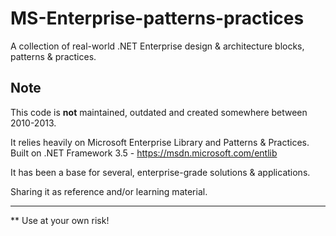 # MS-Enterprise-patterns-practices
A collection of real-world .NET Enterprise design &amp; architecture blocks, patterns &amp; practices. 

## Note
This code is **not** maintained, outdated and created somewhere between 2010-2013.

It relies heavily on Microsoft Enterprise Library and Patterns & Practices. Built on .NET Framework 3.5 - https://msdn.microsoft.com/entlib

It has been a base for several, enterprise-grade solutions & applications. 

Sharing it as reference and/or learning material. 

---
** Use at your own risk!
